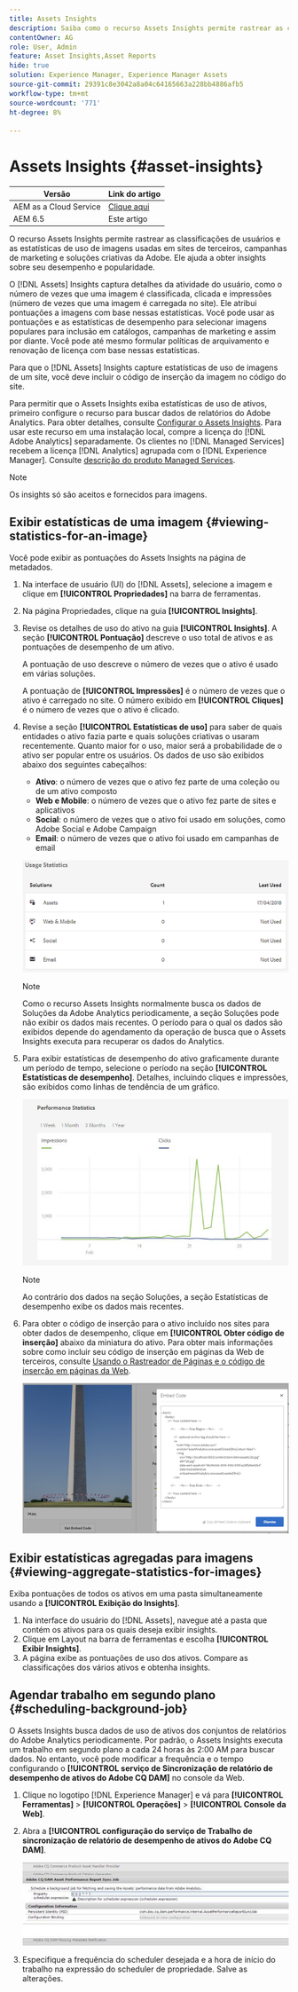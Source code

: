```yaml
---
title: Assets Insights
description: Saiba como o recurso Assets Insights permite rastrear as classificações de usuários e as estatísticas de uso de imagens usadas em sites de terceiros, campanhas de marketing e soluções criativas da Adobe.
contentOwner: AG
role: User, Admin
feature: Asset Insights,Asset Reports
hide: true
solution: Experience Manager, Experience Manager Assets
source-git-commit: 29391c8e3042a8a04c64165663a228bb4886afb5
workflow-type: tm+mt
source-wordcount: '771'
ht-degree: 8%

---
```


# Assets Insights {#asset-insights}

| Versão | Link do artigo |
| -------- | ---------------------------- |
| AEM as a Cloud Service | [Clique aqui](https://experienceleague.adobe.com/docs/experience-manager-cloud-service/content/assets/manage/assets-insights.html?lang=pt-BR) |
| AEM 6.5 | Este artigo |

O recurso Assets Insights permite rastrear as classificações de usuários e as estatísticas de uso de imagens usadas em sites de terceiros, campanhas de marketing e soluções criativas da Adobe. Ele ajuda a obter insights sobre seu desempenho e popularidade.

O [!DNL Assets] Insights captura detalhes da atividade do usuário, como o número de vezes que uma imagem é classificada, clicada e impressões (número de vezes que uma imagem é carregada no site). Ele atribui pontuações a imagens com base nessas estatísticas. Você pode usar as pontuações e as estatísticas de desempenho para selecionar imagens populares para inclusão em catálogos, campanhas de marketing e assim por diante. Você pode até mesmo formular políticas de arquivamento e renovação de licença com base nessas estatísticas.

Para que o [!DNL Assets] Insights capture estatísticas de uso de imagens de um site, você deve incluir o código de inserção da imagem no código do site.

Para permitir que o Assets Insights exiba estatísticas de uso de ativos, primeiro configure o recurso para buscar dados de relatórios do Adobe Analytics. Para obter detalhes, consulte [Configurar o Assets Insights](/help/assets/configure-asset-insights.md). Para usar este recurso em uma instalação local, compre a licença do [!DNL Adobe Analytics] separadamente. Os clientes no [!DNL Managed Services] recebem a licença [!DNL Analytics] agrupada com o [!DNL Experience Manager]. Consulte [descrição do produto Managed Services](https://helpx.adobe.com/br/legal/product-descriptions/adobe-experience-manager-managed-services.html).

>[!NOTE]
>
>Os insights só são aceitos e fornecidos para imagens.

## Exibir estatísticas de uma imagem {#viewing-statistics-for-an-image}

Você pode exibir as pontuações do Assets Insights na página de metadados.

1. Na interface de usuário (UI) do [!DNL Assets], selecione a imagem e clique em **[!UICONTROL Propriedades]** na barra de ferramentas.
1. Na página Propriedades, clique na guia **[!UICONTROL Insights]**.
1. Revise os detalhes de uso do ativo na guia **[!UICONTROL Insights]**. A seção **[!UICONTROL Pontuação]** descreve o uso total de ativos e as pontuações de desempenho de um ativo.

   A pontuação de uso descreve o número de vezes que o ativo é usado em várias soluções.

   A pontuação de **[!UICONTROL Impressões]** é o número de vezes que o ativo é carregado no site. O número exibido em **[!UICONTROL Cliques]** é o número de vezes que o ativo é clicado.

1. Revise a seção **[!UICONTROL Estatísticas de uso]** para saber de quais entidades o ativo fazia parte e quais soluções criativas o usaram recentemente. Quanto maior for o uso, maior será a probabilidade de o ativo ser popular entre os usuários. Os dados de uso são exibidos abaixo dos seguintes cabeçalhos:

   * **Ativo**: o número de vezes que o ativo fez parte de uma coleção ou de um ativo composto
   * **Web e Mobile**: o número de vezes que o ativo fez parte de sites e aplicativos
   * **Social**: o número de vezes que o ativo foi usado em soluções, como Adobe Social e Adobe Campaign
   * **Email**: o número de vezes que o ativo foi usado em campanhas de email

   ![estatísticas_de_uso](assets/usage_statistics.png)

   >[!NOTE]
   >
   >Como o recurso Assets Insights normalmente busca os dados de Soluções da Adobe Analytics periodicamente, a seção Soluções pode não exibir os dados mais recentes. O período para o qual os dados são exibidos depende do agendamento da operação de busca que o Assets Insights executa para recuperar os dados do Analytics.

1. Para exibir estatísticas de desempenho do ativo graficamente durante um período de tempo, selecione o período na seção **[!UICONTROL Estatísticas de desempenho]**. Detalhes, incluindo cliques e impressões, são exibidos como linhas de tendência de um gráfico.

   ![chlimage_1-3](assets/chlimage_1-3.jpeg)

   >[!NOTE]
   >
   >Ao contrário dos dados na seção Soluções, a seção Estatísticas de desempenho exibe os dados mais recentes.

1. Para obter o código de inserção para o ativo incluído nos sites para obter dados de desempenho, clique em **[!UICONTROL Obter código de inserção]** abaixo da miniatura do ativo. Para obter mais informações sobre como incluir seu código de inserção em páginas da Web de terceiros, consulte [Usando o Rastreador de Páginas e o código de inserção em páginas da Web](/help/assets/use-page-tracker.md).

   ![chlimage_1-98](assets/chlimage_1-303.png)

## Exibir estatísticas agregadas para imagens {#viewing-aggregate-statistics-for-images}

Exiba pontuações de todos os ativos em uma pasta simultaneamente usando a **[!UICONTROL Exibição do Insights]**.

1. Na interface do usuário do [!DNL Assets], navegue até a pasta que contém os ativos para os quais deseja exibir insights.
1. Clique em Layout na barra de ferramentas e escolha **[!UICONTROL Exibir Insights]**.
1. A página exibe as pontuações de uso dos ativos. Compare as classificações dos vários ativos e obtenha insights.

## Agendar trabalho em segundo plano {#scheduling-background-job}

O Assets Insights busca dados de uso de ativos dos conjuntos de relatórios do Adobe Analytics periodicamente. Por padrão, o Assets Insights executa um trabalho em segundo plano a cada 24 horas às 2:00 AM para buscar dados. No entanto, você pode modificar a frequência e o tempo configurando o **[!UICONTROL serviço de Sincronização de relatório de desempenho de ativos do Adobe CQ DAM]** no console da Web.

1. Clique no logotipo [!DNL Experience Manager] e vá para **[!UICONTROL Ferramentas]** > **[!UICONTROL Operações]** > **[!UICONTROL Console da Web]**.
1. Abra a **[!UICONTROL configuração do serviço de Trabalho de sincronização de relatório de desempenho de ativos do Adobe CQ DAM]**.

   ![chlimage_1-99](assets/chlimage_1-304.png)

1. Especifique a frequência do scheduler desejada e a hora de início do trabalho na expressão do scheduler de propriedade. Salve as alterações.
